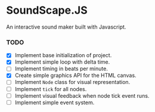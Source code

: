 # SoundScape.JS

An interactive sound maker built with Javascript.

### TODO

- [x] Implement base initialization of project.
- [x] Implement simple loop with delta time.
- [ ] Implement timing in beats per minute.
- [x] Create simple graphics API for the HTML canvas.
- [ ] Implement `Node` class for visual representation.
- [ ] Implement `tick` for all nodes.
- [ ] Implement visual feedback when node tick event runs.
- [ ] Implement simple event system.
